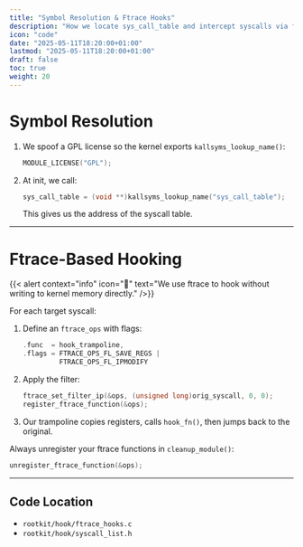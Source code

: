 ```yaml
---
title: "Symbol Resolution & Ftrace Hooks"
description: "How we locate sys_call_table and intercept syscalls via ftrace"
icon: "code"
date: "2025-05-11T18:20:00+01:00"
lastmod: "2025-05-11T18:20:00+01:00"
draft: false
toc: true
weight: 20
---
```


# Symbol Resolution

1. We spoof a GPL license so the kernel exports `kallsyms_lookup_name()`:
   ```c
   MODULE_LICENSE("GPL");
   ```
2. At init, we call:
   ```c
   sys_call_table = (void **)kallsyms_lookup_name("sys_call_table");
   ```
   This gives us the address of the syscall table.

---

# Ftrace-Based Hooking

{{< alert context="info" icon="🔧" text="We use ftrace to hook without writing to kernel memory directly." />}}

For each target syscall:

1. Define an `ftrace_ops` with flags:
   ```c
   .func  = hook_trampoline,
   .flags = FTRACE_OPS_FL_SAVE_REGS |
            FTRACE_OPS_FL_IPMODIFY
   ```
2. Apply the filter:
   ```c
   ftrace_set_filter_ip(&ops, (unsigned long)orig_syscall, 0, 0);
   register_ftrace_function(&ops);
   ```
3. Our trampoline copies registers, calls `hook_fn()`, then jumps back to the original.


Always unregister your ftrace functions in `cleanup_module()`:
```c
unregister_ftrace_function(&ops);
```


---

## Code Location

- `rootkit/hook/ftrace_hooks.c`  
- `rootkit/hook/syscall_list.h`
```
